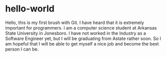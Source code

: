 # hello-world

Hello, this is my first brush with Git. I have heard that it is extremely important for programmers. 
I am a computer science student at Arkansas State University in Jonesboro. I have not worked in the
Industry as a Software Engineer yet, but I will be graduating from Astate rather soon. So I am 
hopeful that I will be able to get myself a nice job and become the best person I can be. 
